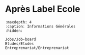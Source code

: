 # Après Label Ecole

```{toctree}
:maxdepth: 4
:caption: Informations Générales
:hidden:

Jobs/Job-board
Etudes/Etudes
Entreprenariat/Entreprenariat

```